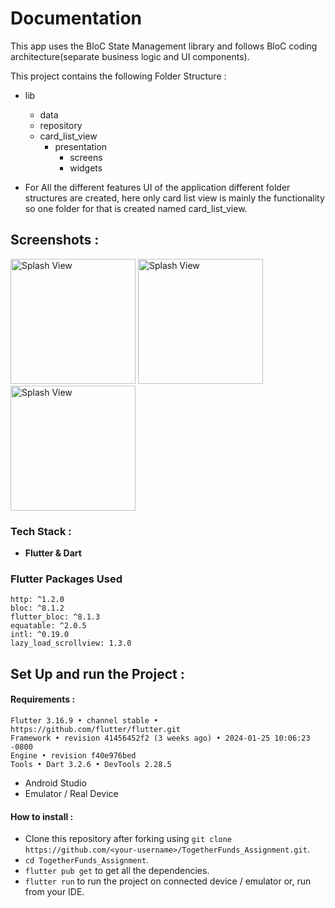 # Documentation

This app uses the BloC State Management library and follows BloC coding architecture(separate business logic and UI components).

This project contains the following Folder Structure : 

- lib
  - data
  - repository
  - card_list_view
    - presentation
      - screens
      - widgets
     
- For All the different features UI of the application different folder structures are created, here only card list view is mainly the functionality so one folder for that is created named card_list_view.

## Screenshots :

<p>
<img src="https://github.com/RohanSengupta326/TogetherFunds_Assignment/assets/64458868/9ab89a35-ba22-4014-927f-55201b7ce4f5" alt="Splash View" width="200">
<img src="https://github.com/RohanSengupta326/TogetherFunds_Assignment/assets/64458868/02205c04-861a-4af4-8e55-da886761c666" alt="Splash View" width="200">
<img src="https://github.com/RohanSengupta326/TogetherFunds_Assignment/assets/64458868/2b2abd27-f68a-42ce-b547-ca3f2e1a232a" alt="Splash View" width="200">

</p>


### Tech Stack : 

- **Flutter & Dart**

### Flutter Packages Used

``` 
http: ^1.2.0
bloc: ^8.1.2
flutter_bloc: ^8.1.3
equatable: ^2.0.5
intl: ^0.19.0
lazy_load_scrollview: 1.3.0 
```


## Set Up and run the Project :

#### Requirements : 

```
Flutter 3.16.9 • channel stable • https://github.com/flutter/flutter.git
Framework • revision 41456452f2 (3 weeks ago) • 2024-01-25 10:06:23 -0800
Engine • revision f40e976bed
Tools • Dart 3.2.6 • DevTools 2.28.5
```
- Android Studio
- Emulator / Real Device


#### How to install : 


- Clone this repository after forking using `git clone https://github.com/<your-username>/TogetherFunds_Assignment.git`.
- `cd TogetherFunds_Assignment`.
- `flutter pub get` to get all the dependencies.
- `flutter run` to run the project on connected device / emulator or, run from your IDE.
